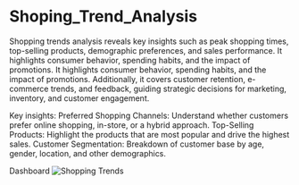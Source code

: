 # Shoping_Trend_Analysis
Shopping trends analysis reveals key insights such as peak shopping times, top-selling products, demographic preferences, and sales performance. It highlights consumer behavior, spending habits, and the impact of promotions. It highlights consumer behavior, spending habits, and the impact of promotions. Additionally, it covers customer retention, e-commerce trends, and feedback, guiding strategic decisions for marketing, inventory, and customer engagement.

Key insights:
 Preferred Shopping Channels: Understand whether customers prefer online shopping, in-store, or a hybrid approach.
 Top-Selling Products: Highlight the products that are most popular and drive the highest sales.
 Customer Segmentation: Breakdown of customer base by age, gender, location, and other demographics.

Dashboard
![Shopping Trends](https://github.com/user-attachments/assets/0efd5824-6a1e-4ebf-94eb-9ec9408b5e01)


